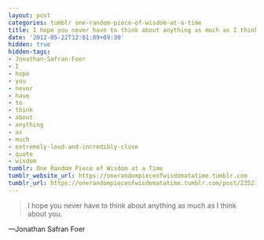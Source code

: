 ```yaml
---
layout: post
categories: tumblr one-random-piece-of-wisdom-at-a-time
title: I hope you never have to think about anything as much as I think about you.
date: '2012-05-22T12:01:09+09:30'
hidden: true
hidden-tags:
- Jonathan-Safran-Foer
- I
- hope
- you
- never
- have
- to
- think
- about
- anything
- as
- much
- extremely-loud-and-incredibly-close
- quote
- wisdom
tumblr: One Random Piece of Wisdom at a Time
tumblr_website_url: https://onerandompieceofwisdomatatime.tumblr.com
tumblr_url: https://onerandompieceofwisdomatatime.tumblr.com/post/23521829049/i-hope-you-never-have-to-think-about-anything-as
---
```

> I hope you never have to think about anything as much as I think about you.

—Jonathan Safran Foer
